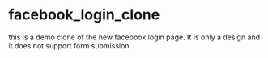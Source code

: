 # facebook_login_clone

this is a demo clone of the new facebook login page.
It is only a design and it does not support form submission.
